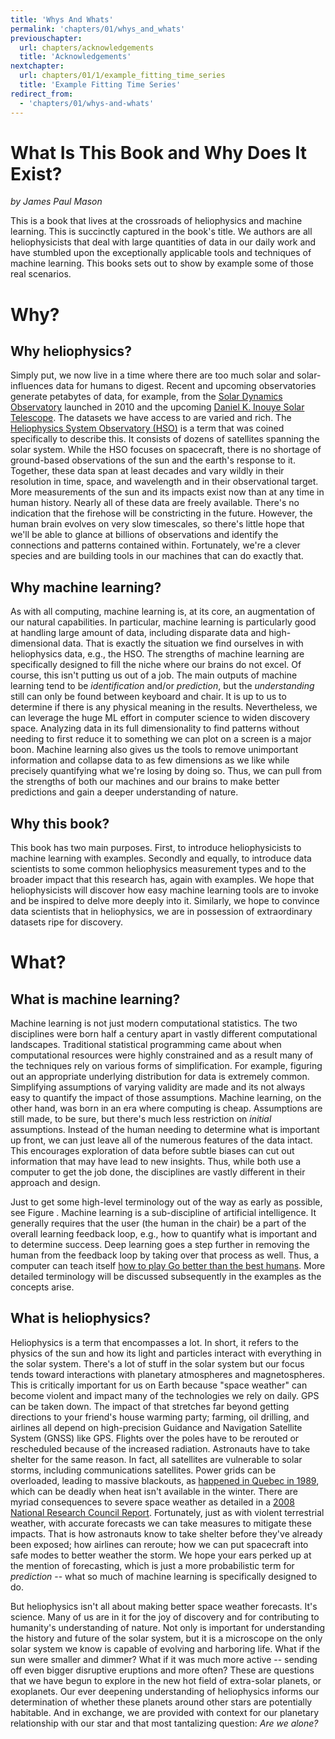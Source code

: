 ```yaml
---
title: 'Whys And Whats'
permalink: 'chapters/01/whys_and_whats'
previouschapter:
  url: chapters/acknowledgements
  title: 'Acknowledgements'
nextchapter:
  url: chapters/01/1/example_fitting_time_series
  title: 'Example Fitting Time Series'
redirect_from:
  - 'chapters/01/whys-and-whats'
---
```

What Is This Book and Why Does It Exist?
====================
*by James Paul Mason*

This is a book that lives at the crossroads of heliophysics and machine learning. This is succinctly captured in the book's title. We authors are all heliophysicists that deal with large quantities of data in our daily work and have stumbled upon the exceptionally applicable tools and techniques of machine learning. This books sets out to show by example some of those real scenarios. 

# Why? 
## Why heliophysics?
Simply put, we now live in a time where there are too much solar and solar-influences data for humans to digest. Recent and upcoming observatories generate petabytes of data, for example, from the [Solar Dynamics Observatory](https://ui.adsabs.harvard.edu/#abs/2012SoPh..275....3P/abstract) launched in 2010 and the upcoming [Daniel K. Inouye Solar Telescope](https://en.wikipedia.org/wiki/Daniel_K._Inouye_Solar_Telescope). The datasets we have access to are varied and rich. The [Heliophysics System Observatory (HSO)](https://www.nasa.gov/content/goddard/heliophysics-system-observatory-hso) is a term that was coined specifically to describe this. It consists of dozens of satellites spanning the solar system. While the HSO focuses on spacecraft, there is no shortage of ground-based observations of the sun and the earth's response to it. Together, these data span at least decades and vary wildly in their resolution in time, space, and wavelength and in their observational target. More measurements of the sun and its impacts exist now than at any time in human history. Nearly all of these data are freely available. There's no indication that the firehose will be constricting in the future. However, the human brain evolves on very slow timescales, so there's little hope that we'll be able to glance at billions of observations and identify the connections and patterns contained within. Fortunately, we're a clever species and are building tools in our machines that can do exactly that. 

## Why machine learning?
As with all computing, machine learning is, at its core, an augmentation of our natural capabilities. In particular, machine learning is particularly good at handling large amount of data, including disparate data and high-dimensional data. That is exactly the situation we find ourselves in with heliophysics data, e.g., the HSO. The strengths of machine learning are specifically designed to fill the niche where our brains do not excel. Of course, this isn't putting us out of a job. The main outputs of machine learning tend to be _identification_ and/or _prediction_, but the _understanding_ still can only be found between keyboard and chair. It is up to us to determine if there is any physical meaning in the results. Nevertheless, we can leverage the huge ML effort in computer science to widen discovery space. Analyzing data in its full dimensionality to find patterns without needing to first reduce it to something we can plot on a screen is a major boon. Machine learning also gives us the tools to remove unimportant information and collapse data to as few dimensions as we like while precisely quantifying what we're losing by doing so. Thus, we can pull from the strengths of both our machines and our brains to make better predictions and gain a deeper understanding of nature. 

## Why this book? 
This book has two main purposes. First, to introduce heliophysicists to machine learning with examples. Secondly and equally, to introduce data scientists to some common heliophysics measurement types and to the broader impact that this research has, again with examples. We hope that heliophysicists will discover how easy machine learning tools are to invoke and be inspired to delve more deeply into it. Similarly, we hope to convince data scientists that in heliophysics, we are in possession of extraordinary datasets ripe for discovery.  

# What?
## What is machine learning?
Machine learning is not just modern computational statistics. The two disciplines were born half a century apart in vastly different computational landscapes. Traditional statistical programming came about when computational resources were highly constrained and as a result many of the techniques rely on various forms of simplification. For example, figuring out an appropriate underlying distribution for data is extremely common. Simplifying assumptions of varying validity are made and its not always easy to quantify the impact of those assumptions. Machine learning, on the other hand, was born in an era where computing is cheap. Assumptions are still made, to be sure, but there's much less restriction on _initial_ assumptions. Instead of the human needing to determine what is important up front, we can just leave all of the numerous features of the data intact. This encourages exploration of data before subtle biases can cut out information that may have lead to new insights. Thus, while both use a computer to get the job done, the disciplines are vastly different in their approach and design. 

Just to get some high-level terminology out of the way as early as possible, see Figure <INSERT>. Machine learning is a sub-discipline of artificial intelligence. It generally requires that the user (the human in the chair) be a part of the overall learning feedback loop, e.g., how to quantify what is important and to determine success. Deep learning goes a step further in removing the human from the feedback loop by taking over that process as well. Thus, a computer can teach itself [how to play Go better than the best humans](https://deepmind.com/documents/119/agz_unformatted_nature.pdf). More detailed terminology will be discussed subsequently in the examples as the concepts arise.

## What is heliophysics?
Heliophysics is a term that encompasses a lot. In short, it refers to the physics of the sun and how its light and particles interact with everything in the solar system. There's a lot of stuff in the solar system but our focus tends toward interactions with planetary atmospheres and magnetospheres. This is critically important for us on Earth because "space weather" can become violent and impact many of the technologies we rely on daily. GPS can be taken down. The impact of that stretches far beyond getting directions to your friend's house warming party; farming, oil drilling, and airlines all depend on high-precision Guidance and Navigation Satellite System (GNSS) like GPS. Flights over the poles have to be rerouted or rescheduled because of the increased radiation. Astronauts have to take shelter for the same reason. In fact, all satellites are vulnerable to solar storms, including communications satellites. Power grids can be overloaded, leading to massive blackouts, as [happened in Quebec in 1989](https://en.wikipedia.org/wiki/March_1989_geomagnetic_storm#Quebec_blackout), which can be deadly when heat isn't available in the winter. There are myriad consequences to severe space weather as detailed in a [2008 National Research Council Report](https://www.nap.edu/catalog/12507/severe-space-weather-events-understanding-societal-and-economic-impacts-a). Fortunately, just as with violent terrestrial weather, with accurate forecasts we can take measures to mitigate these impacts. That is how astronauts know to take shelter before they've already been exposed; how airlines can reroute; how we can put spacecraft into safe modes to better weather the storm. We hope your ears perked up at the mention of forecasting, which is just a more probabilistic term for _prediction_ -- what so much of machine learning is specifically designed to do. 

But heliophysics isn't all about making better space weather forecasts. It's science. Many of us are in it for the joy of discovery and for contributing to humanity's understanding of nature. Not only is important for understanding the history and future of the solar system, but it is a microscope on the only solar system we know is capable of evolving and harboring life. What if the sun were smaller and dimmer? What if it was much more active -- sending off even bigger disruptive eruptions and more often? These are questions that we have begun to explore in the new hot field of extra-solar planets, or exoplanets. Our ever deepening understanding of heliophysics informs our determination of whether these planets around other stars are potentially habitable. And in exchange, we are provided with context  for our planetary relationship with our star and that most tantalizing question: _Are we alone?_






